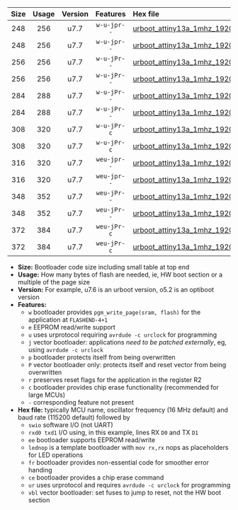 |Size|Usage|Version|Features|Hex file|
|:-:|:-:|:-:|:-:|:--|
|248|256|u7.7|`w-u-jpr--`|[urboot_attiny13a_1mhz_19200bps_swio_rxb0_txb1_lednop_ur_vbl.hex](https://raw.githubusercontent.com/stefanrueger/urboot.hex/main/mcus/attiny13a/fcpu_1mhz/19200_bps/urboot_attiny13a_1mhz_19200bps_swio_rxb0_txb1_lednop_ur_vbl.hex)|
|248|256|u7.7|`w-u-jpr--`|[urboot_attiny13a_1mhz_19200bps_swio_rxb1_txb0_lednop_ur_vbl.hex](https://raw.githubusercontent.com/stefanrueger/urboot.hex/main/mcus/attiny13a/fcpu_1mhz/19200_bps/urboot_attiny13a_1mhz_19200bps_swio_rxb1_txb0_lednop_ur_vbl.hex)|
|256|256|u7.7|`w-u-jPr--`|[urboot_attiny13a_1mhz_19200bps_swio_rxb0_txb1_ur_vbl.hex](https://raw.githubusercontent.com/stefanrueger/urboot.hex/main/mcus/attiny13a/fcpu_1mhz/19200_bps/urboot_attiny13a_1mhz_19200bps_swio_rxb0_txb1_ur_vbl.hex)|
|256|256|u7.7|`w-u-jPr--`|[urboot_attiny13a_1mhz_19200bps_swio_rxb1_txb0_ur_vbl.hex](https://raw.githubusercontent.com/stefanrueger/urboot.hex/main/mcus/attiny13a/fcpu_1mhz/19200_bps/urboot_attiny13a_1mhz_19200bps_swio_rxb1_txb0_ur_vbl.hex)|
|284|288|u7.7|`w-u-jPr--`|[urboot_attiny13a_1mhz_19200bps_swio_rxb0_txb1_lednop_fr_ur_vbl.hex](https://raw.githubusercontent.com/stefanrueger/urboot.hex/main/mcus/attiny13a/fcpu_1mhz/19200_bps/urboot_attiny13a_1mhz_19200bps_swio_rxb0_txb1_lednop_fr_ur_vbl.hex)|
|284|288|u7.7|`w-u-jPr--`|[urboot_attiny13a_1mhz_19200bps_swio_rxb1_txb0_lednop_fr_ur_vbl.hex](https://raw.githubusercontent.com/stefanrueger/urboot.hex/main/mcus/attiny13a/fcpu_1mhz/19200_bps/urboot_attiny13a_1mhz_19200bps_swio_rxb1_txb0_lednop_fr_ur_vbl.hex)|
|308|320|u7.7|`w-u-jPr-c`|[urboot_attiny13a_1mhz_19200bps_swio_rxb0_txb1_lednop_fr_ce_ur_vbl.hex](https://raw.githubusercontent.com/stefanrueger/urboot.hex/main/mcus/attiny13a/fcpu_1mhz/19200_bps/urboot_attiny13a_1mhz_19200bps_swio_rxb0_txb1_lednop_fr_ce_ur_vbl.hex)|
|308|320|u7.7|`w-u-jPr-c`|[urboot_attiny13a_1mhz_19200bps_swio_rxb1_txb0_lednop_fr_ce_ur_vbl.hex](https://raw.githubusercontent.com/stefanrueger/urboot.hex/main/mcus/attiny13a/fcpu_1mhz/19200_bps/urboot_attiny13a_1mhz_19200bps_swio_rxb1_txb0_lednop_fr_ce_ur_vbl.hex)|
|316|320|u7.7|`weu-jpr--`|[urboot_attiny13a_1mhz_19200bps_swio_rxb0_txb1_ee_lednop_ur_vbl.hex](https://raw.githubusercontent.com/stefanrueger/urboot.hex/main/mcus/attiny13a/fcpu_1mhz/19200_bps/urboot_attiny13a_1mhz_19200bps_swio_rxb0_txb1_ee_lednop_ur_vbl.hex)|
|316|320|u7.7|`weu-jpr--`|[urboot_attiny13a_1mhz_19200bps_swio_rxb1_txb0_ee_lednop_ur_vbl.hex](https://raw.githubusercontent.com/stefanrueger/urboot.hex/main/mcus/attiny13a/fcpu_1mhz/19200_bps/urboot_attiny13a_1mhz_19200bps_swio_rxb1_txb0_ee_lednop_ur_vbl.hex)|
|348|352|u7.7|`weu-jPr--`|[urboot_attiny13a_1mhz_19200bps_swio_rxb0_txb1_ee_lednop_fr_ur_vbl.hex](https://raw.githubusercontent.com/stefanrueger/urboot.hex/main/mcus/attiny13a/fcpu_1mhz/19200_bps/urboot_attiny13a_1mhz_19200bps_swio_rxb0_txb1_ee_lednop_fr_ur_vbl.hex)|
|348|352|u7.7|`weu-jPr--`|[urboot_attiny13a_1mhz_19200bps_swio_rxb1_txb0_ee_lednop_fr_ur_vbl.hex](https://raw.githubusercontent.com/stefanrueger/urboot.hex/main/mcus/attiny13a/fcpu_1mhz/19200_bps/urboot_attiny13a_1mhz_19200bps_swio_rxb1_txb0_ee_lednop_fr_ur_vbl.hex)|
|372|384|u7.7|`weu-jPr-c`|[urboot_attiny13a_1mhz_19200bps_swio_rxb0_txb1_ee_lednop_fr_ce_ur_vbl.hex](https://raw.githubusercontent.com/stefanrueger/urboot.hex/main/mcus/attiny13a/fcpu_1mhz/19200_bps/urboot_attiny13a_1mhz_19200bps_swio_rxb0_txb1_ee_lednop_fr_ce_ur_vbl.hex)|
|372|384|u7.7|`weu-jPr-c`|[urboot_attiny13a_1mhz_19200bps_swio_rxb1_txb0_ee_lednop_fr_ce_ur_vbl.hex](https://raw.githubusercontent.com/stefanrueger/urboot.hex/main/mcus/attiny13a/fcpu_1mhz/19200_bps/urboot_attiny13a_1mhz_19200bps_swio_rxb1_txb0_ee_lednop_fr_ce_ur_vbl.hex)|

- **Size:** Bootloader code size including small table at top end
- **Usage:** How many bytes of flash are needed, ie, HW boot section or a multiple of the page size
- **Version:** For example, u7.6 is an urboot version, o5.2 is an optiboot version
- **Features:**
  + `w` bootloader provides `pgm_write_page(sram, flash)` for the application at `FLASHEND-4+1`
  + `e` EEPROM read/write support
  + `u` uses urprotocol requiring `avrdude -c urclock` for programming
  + `j` vector bootloader: applications *need to be patched externally*, eg, using `avrdude -c urclock`
  + `p` bootloader protects itself from being overwritten
  + `P` vector bootloader only: protects itself and reset vector from being overwritten
  + `r` preserves reset flags for the application in the register R2
  + `c` bootloader provides chip erase functionality (recommended for large MCUs)
  + `-` corresponding feature not present
- **Hex file:** typically MCU name, oscillator frequency (16 MHz default) and baud rate (115200 default) followed by
  + `swio` software I/O (not UART)
  + `rxd0 txd1` I/O using, in this example, lines RX `D0` and TX `D1`
  + `ee` bootloader supports EEPROM read/write
  + `lednop` is a template bootloader with `mov rx,rx` nops as placeholders for LED operations
  + `fr` bootloader provides non-essential code for smoother error handing
  + `ce` bootloader provides a chip erase command
  + `ur` uses urprotocol and requires `avrdude -c urclock` for programming
  + `vbl` vector bootloader: set fuses to jump to reset, not the HW boot section
